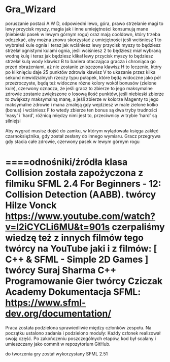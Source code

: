 # Gra_Wizard
poruszanie postaci A W D, odpowiedni lewo, góra, prawo
strzelanie magi to lewy przycisk myszy, magia jak i inne umiejętności konsumują mane (niebieski pasek w lewym górnym rogu) oraz mają cooldown, który trzeba odczekać, aby można znowu skorzystać z umiejętności
jeśli wciśniesz 1 to wybrałeś kule ognia i teraz jak wciśniesz lewy przycisk myszy to będziesz strzelał ognistymi kulami ognia, jeśli wciśniesz 2 to będziesz miał wybraną wodną kulę i teraz jak będziesz klikał lewy przycisk myszy to będziesz strzelał kulą wody
klawisz B to bariera otaczająca gracza i chroniąca go przed obrażeniami, aż nie zostanie zniszczona
klawisz H to leczenie, który po kliknięciu daje 25 punktów zdrowia
klawisz V to ukazanie przez kilka sekund niewidzialnych rzeczy typu pułapek, które będą widoczne jako pół przeźroczyste, będą też widoczne różne kolory wokół bonusów (zielone kule), czerwony oznacza, że jeśli gracz to zbierze to jego maksymalne zdrowie zostanie zwiększone o losową ilość punktów, jeśli niebieski zbierze to zwiększy maksymalną manę, a jeśli zbierze w kolorze Magenty to jego maksymalne zdrowie i mana zmaleją
gdy wejdziesz w male zielone kolko (bonus) i wciśniesz F to wtedy zbierze ten bonus
są dwa tryby trudności 'easy' i 'hard', różnicą między nimi jest to, przeciwnicy w trybie 'hard' są silniejsi

Aby wygrać musisz dojść do zamku, w którym wylądowała księga zaklęć czarnoksiężnika, gdy został zesłany do innego wymiaru. Gracz przegrywa gdy stacia całe zdrowie, czerwony pasek w lewym górnym rogu

====odnośniki/źródła
klasa Collision została zapożyczona z filmiku SFML 2.4 For Beginners - 12: Collision Detection (AABB). twórcy Hilze Vonck https://www.youtube.com/watch?v=l2iCYCLi6MU&t=901s
czerpaliśmy wiedzę też z innych filmów tego twórcy na YouTube jaki i z filmów:
[ C++ & SFML - Simple 2D Games ] twórcy Suraj Sharma
C++ Programowanie Gier twórcy Cziczak Academy
Dokumentacja SFML: https://www.sfml-dev.org/documentation/
============


Praca została podzielona sprawiedliwie między członków zespołu. Na początku ustalono zadania i podzielono moduły:
Każdy członek realizował swoją część. Po zakończeniu poszczególnych etapów, kod był scalany i umieszczany jako commit w repozytorium GitHub.

do tworzenia gry został wykorzystany SFML 2.51